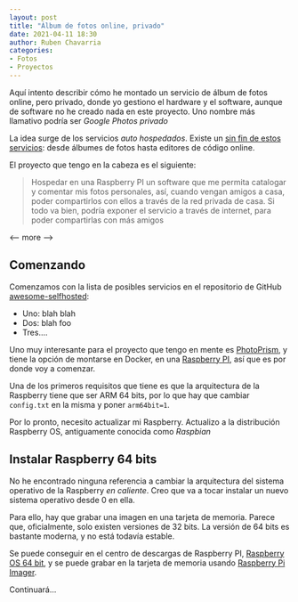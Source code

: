 ```yaml
---
layout: post
title: "Álbum de fotos online, privado"
date: 2021-04-11 18:30
author: Ruben Chavarria
categories:
- Fotos
- Proyectos
---
```


Aquí intento describir cómo he montado un servicio de álbum de fotos online, pero privado,
donde yo gestiono el hardware y el software, aunque de software no he creado nada en este proyecto.
Uno nombre más llamativo podría ser *Google Photos privado*

La idea surge de los servicios *auto hospedados*. Existe un [sin fin de estos servicios][1]: desde
álbumes de fotos hasta editores de código online.

El proyecto que tengo en la cabeza es el siguiente:

> Hospedar en una Raspberry PI un software que me permita catalogar y comentar mis fotos personales,
> así, cuando vengan amigos a casa, poder compartirlos con ellos a través de la red privada de casa.
> Si todo va bien, podría exponer el servicio a través de internet, para poder compartirlas con más
> amigos

<-- more -->

## Comenzando

Comenzamos con la lista de posibles servicios en el repositorio de GitHub [awesome-selfhosted][1]:

- Uno: blah blah
- Dos: blah foo
- Tres....

Uno muy interesante para el proyecto que tengo en mente es [PhotoPrism][2], y tiene la opción de
montarse en Docker, en una [Raspberry PI][3], así que es por donde voy a comenzar.

Una de los primeros requisitos que tiene es que la arquitectura de la Raspberry tiene que ser
ARM 64 bits, por lo que hay que cambiar `config.txt` en la misma y poner `arm64bit=1`.

Por lo pronto, necesito actualizar mi Raspberry. Actualizo a la distribución Raspberry OS,
antiguamente conocida como *Raspbian*

## Instalar Raspberry 64 bits

No he encontrado ninguna referencia a cambiar la arquitectura del sistema operativo
de la Raspberry *en caliente*. Creo que va a tocar instalar un nuevo sistema
operativo desde 0 en ella.

Para ello, hay que grabar una imagen en una tarjeta de memoria. Parece que,
oficialmente, solo existen versiones de 32 bits. La versión de 64 bits es bastante
moderna, y no está todavía estable.

Se puede conseguir en el centro de descargas de Raspberry PI,
[Raspberry OS 64 bit][4], y se puede grabar en la tarjeta de memoria usando
[Raspberry Pi Imager][5].

Continuará...

[1]: https://github.com/awesome-selfhosted/awesome-selfhosted
[2]: https://docs.photoprism.org/
[3]: https://docs.photoprism.org/getting-started/raspberry-pi/
[4]: https://downloads.raspberrypi.org/raspios_arm64/images/raspios_arm64-2021-04-09/2021-03-04-raspios-buster-arm64.zip
[5]: https://www.raspberrypi.org/software/
